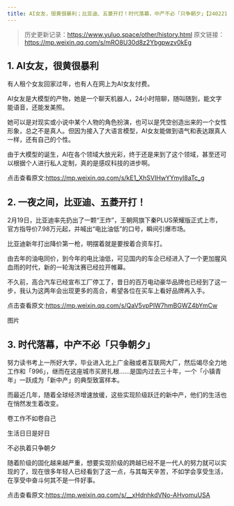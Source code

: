 ```yaml
---
title: AI女友，很黄很暴利；比亚迪、五菱开打！时代落幕，中产不必「只争朝夕」【240221资讯日报】
---
```


> 历史更新记录：https://www.yuluo.space/other/history.html
原文链接：https://mp.weixin.qq.com/s/mRO8U30d8z2Ybgpwzv0kEg

## 1. AI女友，很黄很暴利

有人租个女友回家过年，也有人在网上为AI女友付费。

AI女友是大模型的产物，她是一个聊天机器人，24小时陪聊，随叫随到，能文字能语音，还能发美照。

她可以是对现实或小说中某个人物的角色扮演，也可以是凭空创造出来的一个女性形象，总之不是真人。但因为接入了大语言模型，AI女友能做到语气和表达跟真人一样，还有自己的个性。


由于大模型的诞生，AI在各个领域大放光彩，终于还是来到了这个领域，甚至还可以根据个人进行私人定制，真的是感叹科技的进步啊。

点击查看原文:https://mp.weixin.qq.com/s/kE1_XhSVIHwYYmyI8aTc_g

## 2. 一夜之间，比亚迪、五菱开打！


2月19日，比亚迪率先扔出了一颗“王炸”，王朝网旗下秦PLUS荣耀版正式上市，官方指导价7.98万元起，并喊出“电比油低”的口号，瞬间引爆市场。

比亚迪新年打出降价第一枪，明摆着就是要按着合资车打。

由去年的油电同价，到今年的电比油低，可见国内的车企已经进入了一个更加腥风血雨的时代，新的一轮淘汰赛已经拉开帷幕。

不久前，高合汽车已经宣布工厂停工了，昔日的百万电动豪华品牌也已经到了这一步，我认为这两年会出现更多的高合，希望各位在买车上看好品牌再入手。

点击查看原文:https://mp.weixin.qq.com/s/QaV5vpPIW7hmBGWZ4bYmCw

图片

## 3. 时代落幕，中产不必「只争朝夕」

努力读书考上一所好大学，毕业进入北上广金融或者互联网大厂，然后竭尽全力地工作和「996」，继而在这座城市买房扎根……是国内过去三十年，一个「小镇青年」一跃成为「新中产」的典型致富样本。

而最近几年，随着全球经济增速放缓，这些实现阶级跃迁的新中产，他们的生活也在悄然发生着改变。

卷工作不如卷自己

生活日日是好日

不必执着只争朝夕

随着阶级的固化越来越严重，想要实现阶级的跨越已经不是一代人的努力就可以实现的了，现在很多年轻人已经看到了这一点，与其每天辛苦，不如学会享受生活，在享受中奋斗何其不是一件好事。

点击查看原文:https://mp.weixin.qq.com/s/__xHdnhkdVNo-AHvomuUSA
